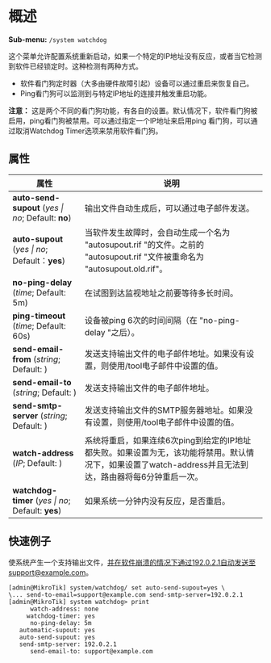 # 概述

**Sub-menu:** `/system watchdog`

这个菜单允许配置系统重新启动，如果一个特定的IP地址没有反应，或者当它检测到软件已经锁定时。这种检测有两种方式。

- 软件看门狗定时器（大多由硬件故障引起）设备可以通过重启来恢复自己。
- Ping看门狗可以监测到与特定IP地址的连接并触发重启功能。

**注意：** 这是两个不同的看门狗功能，有各自的设置。默认情况下，软件看门狗被启用，ping看门狗被禁用。可以通过指定一个IP地址来启用ping 看门狗，可以通过取消Watchdog Timer选项来禁用软件看门狗。

## 属性

| 属性                                                                 | 说明                                                                                                                                                    |
| -------------------------------------------------------------------- | ------------------------------------------------------------------------------------------------------------------------------------------------------- |
| **auto-send-supout** (_yes                 \| no_; Default: **no**)  | 输出文件自动生成后，可以通过电子邮件发送。                                                                                                              |
| **auto-supout** (_yes                      \| no_; Default：**yes**) | 当软件发生故障时，会自动生成一个名为 "autosupout.rif "的文件。之前的 "autosupout.rif "文件被重命名为 "autosupout.old.rif"。                             |
| **no-ping-delay** (_time_; Default: 5m)                              | 在试图到达监视地址之前要等待多长时间。                                                                                                                  |
| **ping-timeout** (_time_; Default: 60s)                              | 设备被ping 6次的时间间隔（在 "no-ping-delay "之后）。                                                                                                   |
| **send-email-from** (_string_; Default: )                            | 发送支持输出文件的电子邮件地址。如果没有设置，则使用/tool电子邮件中设置的值。                                                                           |
| **send-email-to** (_string_; Default: )                              | 发送支持输出文件的电子邮件地址。                                                                                                                        |
| **send-smtp-server** (_string_; Default: )                           | 发送支持输出文件的SMTP服务器地址。如果没有设置，则使用/tool电子邮件中设置的值。                                                                         |
| **watch-address** (_IP_; Default: )                                  | 系统将重启，如果连续6次ping到给定的IP地址都失败。如果设置为无，该功能将禁用。默认情况下，如果设置了watch-address并且无法到达，路由器将每6分钟重启一次。 |
| **watchdog-timer** (_yes                   \| no_; Default: **yes**) | 如果系统一分钟内没有反应，是否重启。                                                                                                                    |

## 快速例子

使系统产生一个支持输出文件，并在软件崩溃的情况下通过192.0.2.1自动发送至support@example.com。

```shell
[admin@MikroTik] system/watchdog/ set auto-send-supout=yes \
\... send-to-email=support@example.com send-smtp-server=192.0.2.1
[admin@MikroTik] system watchdog> print
      watch-address: none
     watchdog-timer: yes
      no-ping-delay: 5m
   automatic-supout: yes
   auto-send-supout: yes
   send-smtp-server: 192.0.2.1
      send-email-to: support@example.com
```
